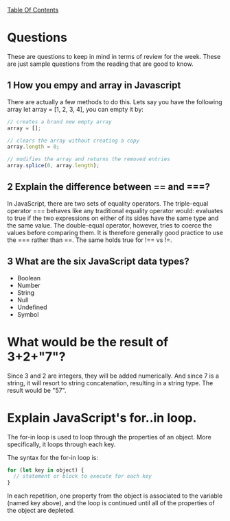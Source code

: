 [Table Of Contents](../../README.md)

# Questions

These are questions to keep in mind in terms of review for the week. These are just sample questions from the reading that are good to know.

## 1 How you empy and array in Javascript

There are actually a few methods to do this. Lets say you have the following array let array = [1, 2, 3, 4], you can empty it by:

``` javascript
// creates a brand new empty array
array = [];

// clears the array without creating a copy
array.length = 0;

// modifies the array and returns the removed entries
array.splice(0, array.length);
```
## 2 Explain the difference between == and ===?

In JavaScript, there are two sets of equality operators. The triple-equal operator === behaves like any traditional equality operator would: evaluates to true if the two expressions on either of its sides have the same type and the same value. The double-equal operator, however, tries to coerce the values before comparing them. It is therefore generally good practice to use the === rather than ==. The same holds true for !== vs !=.

## 3 What are the six JavaScript data types?

* Boolean
* Number
* String
* Null
* Undefined
* Symbol

# What would be the result of 3+2+"7"?

Since 3 and 2 are integers, they will be added numerically. And since 7 is a string, it will resort to string concatenation, resulting in a string type. The result would be "57".

# Explain JavaScript's for..in loop.

The for-in loop is used to loop through the properties of an object. More specifically, it loops through each key.

The syntax for the for-in loop is:

``` javascript
for (let key in object) {
  // statement or block to execute for each key
}
```

In each repetition, one property from the object is associated to the variable (named key above), and the loop is continued until all of the properties of the object are depleted.